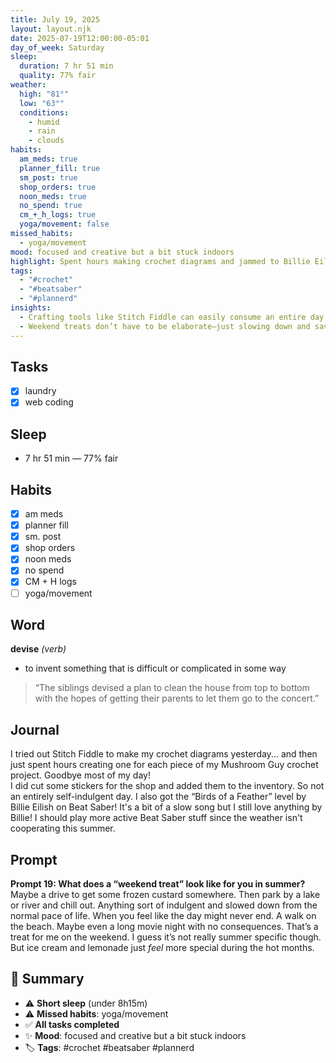 ```yaml
---
title: July 19, 2025
layout: layout.njk
date: 2025-07-19T12:00:00-05:01
day_of_week: Saturday
sleep:
  duration: 7 hr 51 min
  quality: 77% fair
weather:
  high: "81°"
  low: "63°"
  conditions:
    - humid
    - rain
    - clouds
habits:
  am_meds: true
  planner_fill: true
  sm_post: true
  shop_orders: true
  noon_meds: true
  no_spend: true
  cm_+_h_logs: true
  yoga/movement: false
missed_habits:
  - yoga/movement
mood: focused and creative but a bit stuck indoors
highlight: Spent hours making crochet diagrams and jammed to Billie Eilish while working on shop tasks.
tags:
  - "#crochet"
  - "#beatsaber"
  - "#plannerd"
insights:
  - Crafting tools like Stitch Fiddle can easily consume an entire day if you're deep in a project.
  - Weekend treats don’t have to be elaborate—just slowing down and savoring simple pleasures makes them special.
---
```


## Tasks
- [x] laundry  
- [x] web coding  

## Sleep
- 7 hr 51 min — 77% fair

## Habits
- [x] am meds  
- [x] planner fill  
- [x] sm. post  
- [x] shop orders  
- [x] noon meds  
- [x] no spend  
- [x] CM + H logs  
- [ ] yoga/movement  

## Word
**devise** *(verb)*  
- to invent something that is difficult or complicated in some way  
> “The siblings devised a plan to clean the house from top to bottom with the hopes of getting their parents to let them go to the concert.”

## Journal
I tried out Stitch Fiddle to make my crochet diagrams yesterday... and then just spent hours creating one for each piece of my Mushroom Guy crochet project. Goodbye most of my day!  
I did cut some stickers for the shop and added them to the inventory. So not an entirely self-indulgent day. I also got the “Birds of a Feather” level by Billie Eilish on Beat Saber! It's a bit of a slow song but I still love anything by Billie! I should play more active Beat Saber stuff since the weather isn't cooperating this summer.

## Prompt
**Prompt 19: What does a “weekend treat” look like for you in summer?**  
Maybe a drive to get some frozen custard somewhere. Then park by a lake or river and chill out. Anything sort of indulgent and slowed down from the normal pace of life. When you feel like the day might never end. A walk on the beach. Maybe even a long movie night with no consequences. That’s a treat for me on the weekend. I guess it’s not really summer specific though. But ice cream and lemonade just *feel* more special during the hot months.

## 📌 Summary
- ⚠️ **Short sleep** (under 8h15m)
- ⚠️ **Missed habits**: yoga/movement
- ✅ **All tasks completed**
- ✨ **Mood**: focused and creative but a bit stuck indoors
- 🏷️ **Tags**: #crochet #beatsaber #plannerd